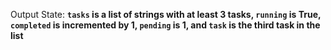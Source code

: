 Output State: **`tasks` is a list of strings with at least 3 tasks, `running` is True, `completed` is incremented by 1, `pending` is 1, and `task` is the third task in the list**